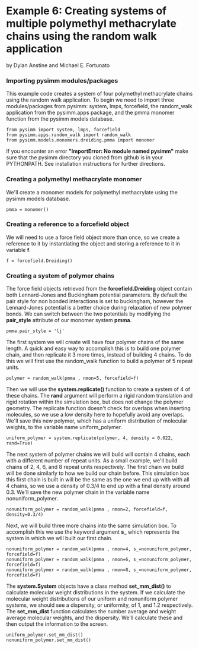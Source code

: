Example 6: Creating systems of multiple polymethyl methacrylate chains using the random walk application
=========================================================================================================
by Dylan Anstine and Michael E. Fortunato

### Importing pysimm modules/packages

This example code creates a system of four polymethyl methacrylate chains using the random walk application. To begin we need to import three modules/packages from pysimm: system, lmps, forcefield, the random_walk application from the pysimm.apps package, and the pmma monomer function from the pysimm models database.

```
from pysimm import system, lmps, forcefield
from pysimm.apps.random_walk import random_walk
from pysimm.models.monomers.dreiding.pmma import monomer
```

If you encounter an error **"ImportError: No module named pysimm"** make sure that the pysimm directory you cloned from github is in your PYTHONPATH. See installation instructions for further directions.

### Creating a polymethyl methacrylate monomer

We'll create a monomer models for polymethyl methacrylate using the pysimm models database.

`pmma = monomer()`

### Creating a reference to a forcefield object

We will need to use a force field object more than once, so we create a reference to it by instantiating the object and storing a reference to it in variable **f**.

`f = forcefield.Dreiding()`

### Creating a system of polymer chains

The force field objects retrieved from the **forcefield.Dreiding** object contain both Lennard-Jones and Buckingham potential parameters. By default the pair style for non bonded interactions is set to buckingham, however the Lennard-Jones potential is a better choice during relaxation of new polymer bonds. We can switch between the two potentials by modifying the **pair_style** attribute of our monomer system **pmma**.

```
pmma.pair_style = 'lj'
```

The first system we will create will have four polymer chains of the same length. A quick and easy way to accomplish this is to build one polymer chain, and then replicate it 3 more times, instead of building 4 chains. To do this we will first use the random_walk function to build a polymer of 5 repeat units.

```
polymer = random_walk(pmma , nmon=5, forcefield=f)
```

Then we will use the **system.replicate()** function to create a system of 4 of these chains. The **rand** argument will perform a rigid random translation and rigid rotation within the simulation box, but does not change the polymer geometry. The replicate function doesn't check for overlaps when inserting molecules, so we use a low density here to hopefully avoid any overlaps. We'll save this new polymer, which has a uniform distribution of molecular weights, to the variable name uniform_polymer.

```
uniform_polymer = system.replicate(polymer, 4, density = 0.022, rand=True)
```

The next system of polymer chains we will build will contain 4 chains, each with a different number of repeat units. As a small example, we'll build chains of 2, 4, 6, and 8 repeat units respectively. The first chain we build will be done similarly to how we build our chain before. This simulation box this first chain is built in will be the same as the one we end up with with all 4 chains, so we use a density of 0.3/4 to end up with a final density around 0.3. We'll save the new polymer chain in the variable name nonuniform_polymer.

```
nonuniform_polymer = random_walk(pmma , nmon=2, forcefield=f, density=0.3/4)
```

Next, we will build three more chains into the same simulation box. To accomplish this we use the keyword argument **s_** which represents the system in which we will built our first chain.

```
nonuniform_polymer = random_walk(pmma , nmon=4, s_=nonuniform_polymer, forcefield=f)
nonuniform_polymer = random_walk(pmma , nmon=6, s_=nonuniform_polymer, forcefield=f)
nonuniform_polymer = random_walk(pmma , nmon=8, s_=nonuniform_polymer, forcefield=f)
```

The **system.System** objects have a class method **set_mm_dist()** to calculate molecular weight distributions in the system. If we calculate the molecular weight distributions of our uniform and nonuniform polymer systems, we should see a dispersity, or uniformity, of 1, and 1.2 respectively. The **set_mm_dist** function calculates the number average and weight average molecular weights, and the dispersity. We'll calculate these and then output the information to the screen.

```
uniform_polymer.set_mm_dist()
nonuniform_polymer.set_mm_dist()
```